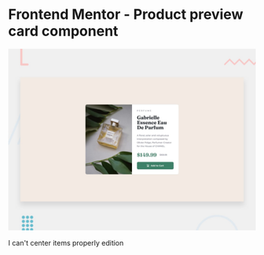 # Frontend Mentor - Product preview card component

![Design preview for the Product preview card component coding challenge](./design/desktop-preview.jpg)

I can't center items properly edition